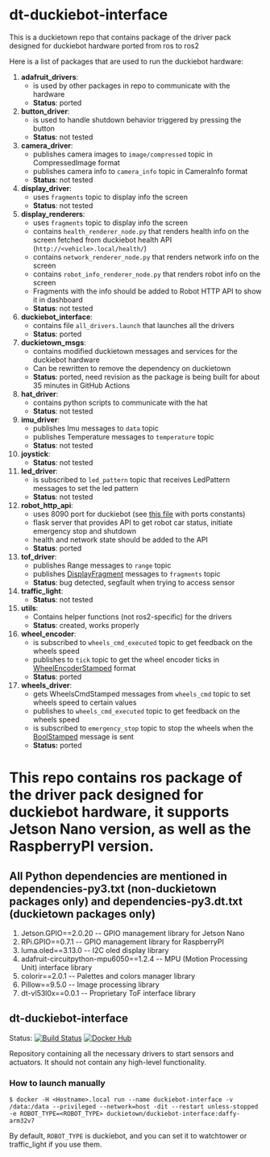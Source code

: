 # dt-duckiebot-interface

This is a duckietown repo that contains package of the driver pack designed for duckiebot hardware ported from ros to ros2

Here is a list of packages that are used to run the duckiebot hardware:
1. **adafruit_drivers**:
    - is used by other packages in repo to communicate with the hardware
    - **Status**: ported
2. **button_driver**:
    - is used to handle shutdown behavior triggered by pressing the button
    - **Status**: not tested
3. **camera_driver**:
    - publishes camera images to `image/compressed` topic in CompressedImage format
    - publishes camera info to `camera_info` topic in CameraInfo format
    - **Status**: not tested
4. **display_driver**:
    - uses `fragments` topic to display info the screen
    - **Status**: not tested
5. **display_renderers**:
    - uses `fragments` topic to display info the screen
    - contains `health_renderer_node.py` that renders health info on the screen fetched from duckiebot health API (`http://<vehicle>.local/health/`)
    - contains `network_renderer_node.py` that renders network info on the screen
    - contains `robot_info_renderer_node.py` that renders robot info on the screen
    - Fragments with the info should be added to Robot HTTP API to show it in dashboard
    - **Status**: not tested
6. **duckiebot_interface**:
    - contains file `all_drivers.launch` that launches all the drivers
    - **Status**: ported
7. **duckietown_msgs**:
    - contains modified duckietown messages and services for the duckiebot hardware
    - Can be rewritten to remove the dependency on duckietown
    - **Status**: ported, need revision as the package is being built for about 35 minutes in GitHub Actions
8. **hat_driver**:
    - contains python scripts to communicate with the hat
    - **Status**: not tested
9. **imu_driver**:
    - publishes Imu messages to `data` topic
    - publishes Temperature messages to `temperature` topic
    - **Status**: not tested
10. **joystick**:
    - **Status**: not tested
11. **led_driver**:
    - is subscribed to `led_pattern` topic that receives LedPattern messages to set the led pattern
    - **Status**: not tested
12. **robot_http_api**:
    - uses 8090 port for duckiebot (see [this file](packages/robot_http_api/include/dt_robot_rest_api/constants.py) with ports constants)
    - flask server that provides API to get robot car status, initiate emergency stop and shutdown 
    - health and network state should be added to the API
    - **Status**: ported
13. **tof_driver**:
    - publishes Range messages to `range` topic
    - publishes [DisplayFragment](packages/duckietown_msgs/msg/DisplayFragment.msg) messages to `fragments` topic
    - **Status**: bug detected, segfault when trying to access sensor
14. **traffic_light**:
    - **Status**: not tested
15. **utils**:
    - Contains helper functions (not ros2-specific) for the drivers
    - **Status**: created, works properly
16. **wheel_encoder**:
    - is subscribed to `wheels_cmd_executed` topic to get feedback on the wheels speed
    - publishes to `tick` topic to get the wheel encoder ticks in [WheelEncoderStamped](packages/duckietown_msgs/msg/WheelEncoderStamped.msg) format
    - **Status**: ported
17. **wheels_driver**:
    - gets WheelsCmdStamped messages from `wheels_cmd` topic to set wheels speed to certain values
    - publishes to `wheels_cmd_executed` topic to get feedback on the wheels speed
    - is subscribed to `emergency_stop` topic to stop the wheels when the [BoolStamped](packages/duckietown_msgs/msg/BoolStamped.msg) message is sent
    - **Status:** ported

# This repo contains ros package of the driver pack designed for duckiebot hardware, it supports Jetson Nano version, as well as the RaspberryPI version. 
## All Python dependencies are mentioned in dependencies-py3.txt (non-duckietown packages only) and dependencies-py3.dt.txt (duckietown packages only)

1. Jetson.GPIO==2.0.20                    -- GPIO management library for Jetson Nano
2. RPi.GPIO==0.7.1                        -- GPIO management library for RaspberryPI
3. luma.oled==3.13.0                      -- I2C oled display library
4. adafruit-circuitpython-mpu6050==1.2.4  -- MPU (Motion Processing Unit) interface library
5. colorir==2.0.1                         -- Palettes and colors manager library
6. Pillow==9.5.0                          -- Image processing library
7. dt-vl53l0x==0.0.1                      -- Proprietary ToF interface library

## dt-duckiebot-interface

Status:
[![Build Status](http://build-arm.duckietown.org/job/Docker%20Autobuild%20-%20dt-duckiebot-interface/badge/icon.svg)](http://build-arm.duckietown.org/job/Docker%20Autobuild%20-%20dt-duckiebot-interface/)
[![Docker Hub](https://img.shields.io/docker/pulls/duckietown/dt-duckiebot-interface.svg)](https://hub.docker.com/r/duckietown/dt-duckiebot-interface)

Repository containing all the necessary drivers to start sensors and actuators.
It should not contain any high-level functionality.


### How to launch manually

```$ docker -H <Hostname>.local run --name duckiebot-interface -v /data:/data --privileged --network=host -dit --restart unless-stopped -e ROBOT_TYPE=<ROBOT_TYPE> duckietown/duckiebot-interface:daffy-arm32v7```

By default, `ROBOT_TYPE` is duckiebot, and you can set it to watchtower or traffic_light if you use them.
